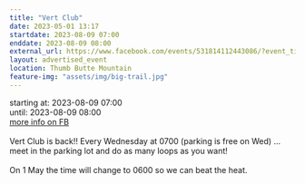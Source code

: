 ```yaml
---
title: "Vert Club"
date: 2023-05-01 13:17
startdate: 2023-08-09 07:00
enddate: 2023-08-09 08:00
external_url: https://www.facebook.com/events/531814112443086/?event_time_id=531814145776416
layout: advertised_event
location: Thumb Butte Mountain
feature-img: "assets/img/big-trail.jpg"
---
```


starting at: 2023-08-09 07:00<br>until: 2023-08-09 08:00<br><a href="https://www.facebook.com/events/531814112443086/?event_time_id=531814145776416">more info on FB</a><br><br>Vert Club is back!! Every Wednesday at 0700 (parking is free on Wed) … meet in the parking lot and do as many loops as you want!<br>
  <br>
  On 1 May the time will change to 0600 so we can beat the heat.<br>
  <br>
  

